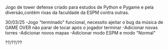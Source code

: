 Jogo de tower defense criado para estudos de Python e Pygame e pela diversão,contém rixas da faculdade da ESPM contra outras.

30/03/25
-Jogo "terminado" funcional, necessito ajeitar o bug da música de GAME OVER não parar de tocar após o jogador terminar
-Adicionar novas torres
-Adicionar novos mapas
-Adicionar modo ESPM e modo "Normal"

??/??/??
